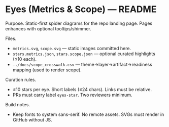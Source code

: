 <!-- status: stub; target: 150+ words -->
<!-- status: stub; target: 150+ words -->
<!-- status: stub; target: 150+ words -->
<!-- status: stub; target: 150+ words -->
<!-- status: stub; target: 150+ words -->
# Eyes (Metrics & Scope) — README

Purpose.  Static-first spider diagrams for the repo landing page.  Pages enhances with optional tooltips/shimmer.

Files.
- `metrics.svg`, `scope.svg` — static images committed here.
- `stars.metrics.json`, `stars.scope.json` — optional curated highlights (≤10 each).
- `../docs/scope_crosswalk.csv` — theme→layer→artifact→readiness mapping (used to render scope).

Curation rules.
- ≤10 stars per eye.  Short labels (≤24 chars).  Links must be relative.
- PRs must carry label `eyes-star`.  Two reviewers minimum.

Build notes.
- Keep fonts to system sans-serif.  No remote assets.  SVGs must render in GitHub without JS.






